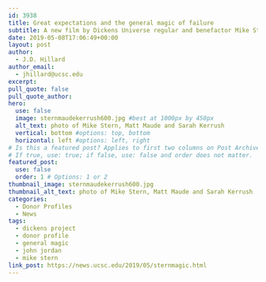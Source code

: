 ```yaml
---
id: 3938
title: Great expectations and the general magic of failure
subtitle: A new film by Dickens Universe regular and benefactor Mike Stern is the story of a little-known company that set in motion much of our technological world
date: 2019-05-08T17:06:49+00:00
layout: post
author:
  - J.D. Hillard
author_email:
  - jhillard@ucsc.edu
excerpt:
pull_quote: false
pull_quote_author:
hero:
  use: false
  image: sternmaudekerrush600.jpg #best at 1000px by 450px
  alt_text: photo of Mike Stern, Matt Maude and Sarah Kerrush
  vertical: bottom #options: top, bottom
  horizontal: left #options: left, right
# Is this a featured post? Applies to first two columns on Post Archive Page.
# If true, use: true; if false, use: false and order does not matter.
featured_post:
  use: false
  order: 1 # Options: 1 or 2
thumbnail_image: sternmaudekerrush600.jpg
thumbnail_alt_text: photo of Mike Stern, Matt Maude and Sarah Kerrush
categories:
  - Donor Profiles
  - News
tags:
  - dickens project
  - donor profile
  - general magic
  - john jordan
  - mike stern
link_post: https://news.ucsc.edu/2019/05/sternmagic.html
---
```

